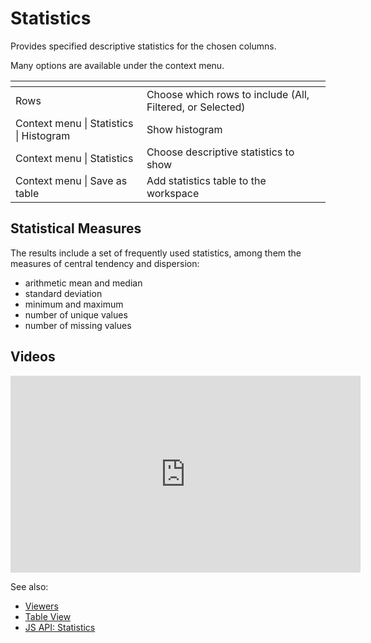 <!-- TITLE: Statistics -->
<!-- SUBTITLE: -->

# Statistics

Provides specified descriptive statistics for the chosen columns.

Many options are available under the context menu.

| []()                                    |                                                           |
|-----------------------------------------|-----------------------------------------------------------|
| Rows                                    | Choose which rows to include (All, Filtered, or Selected) |
| Context menu \| Statistics \| Histogram | Show histogram                                            |
| Context menu \| Statistics              | Choose descriptive statistics to show                     |
| Context menu \| Save as table           | Add statistics table to the workspace                     |

## Statistical Measures

The results include a set of frequently used statistics, among them the measures of central tendency and dispersion:

  * arithmetic mean and median
  * standard deviation
  * minimum and maximum
  * number of unique values
  * number of missing values

## Videos

<iframe width="560" height="315" src="https://www.youtube.com/embed/7MBXWzdC0-I?start=2863" frameborder="0" allow="accelerometer; autoplay; clipboard-write; encrypted-media; gyroscope; picture-in-picture" allowfullscreen></iframe>

See also: 
  
  * [Viewers](../viewers.md)
  * [Table View](../../overview/table-view.md)
  * [JS API: Statistics](https://public.datagrok.ai/js/samples/ui/viewers/statistics)
